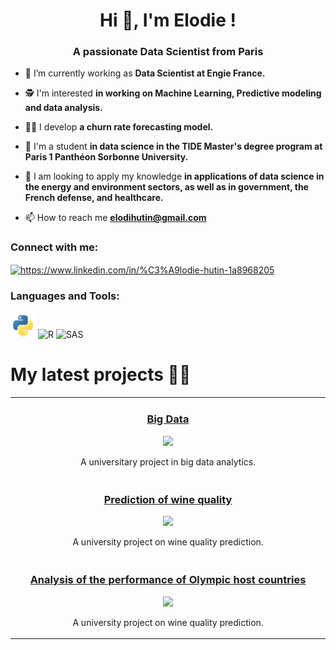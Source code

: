 <h1 align="center">Hi 👋, I'm Elodie !</h1>
<h3 align="center">A passionate Data Scientist from Paris</h3>

- 🔋 I’m currently working as **Data Scientist at Engie France.**

- 🕵️ I'm interested **in working on Machine Learning, Predictive modeling and data analysis.**

- 👨‍💻 I develop **a churn rate forecasting model.**

- 🌱 I'm a student **in data science in the TIDE Master's degree program at Paris 1 Panthéon Sorbonne University.**

- 🏩 I am looking to apply my knowledge **in applications of data science in the energy and environment sectors, as well as in government, the French defense, and healthcare.**

- 📫 How to reach me **elodihutin@gmail.com**

<h3 align="left">Connect with me:</h3>
<p align="left">
<a href="https://linkedin.com/in/élodie-hutin-1a8968205" target="blank"><img align="center" src="https://raw.githubusercontent.com/rahuldkjain/github-profile-readme-generator/master/src/images/icons/Social/linked-in-alt.svg" alt="https://www.linkedin.com/in/%C3%A9lodie-hutin-1a8968205" height="30" width="40" /></a>
  
</p>


### Languages and Tools:



<p align="left">
    <img src="https://raw.githubusercontent.com/devicons/devicon/master/icons/python/python-original.svg" alt="Python" width="40" height="40">
    <img src="https://upload.wikimedia.org/wikipedia/commons/1/1b/R_logo.svg" alt="R" width="40" height="40"/>
    <img src="https://upload.wikimedia.org/wikipedia/commons/1/10/SAS_logo_horiz.svg" alt="SAS" width="40" height="40"/>
  </a>
</p>


<!-- Projects -->
<h1 align="left">My latest projects 👨‍💻</h1>
<div align="left">
  <table>
        <tr>
            <td width="20%">
                <h3 align="center">
                    <a href="https://github.com/ElodieHutin/Big_Data" target="_blank" rel="noreferrer"> Big Data </a>
                </h3>
                <p align="center">
                   <a href="https://github.com/ElodieHutin/Big_Data" target="_blank" rel="noreferrer">  <img src="https://upload.wikimedia.org/wikipedia/commons/f/f3/Apache_Spark_logo.svg"> </a>
                    <p align="center">
                        A universitary project in big data analytics.
                    </p>
       </p>
            </td>
        <tr>
            <td width="20%">
                <h3 align="center">
                    <a href="https://github.com/ElodieHutin/Prediction_qualite_vin" target="_blank" rel="noreferrer"> Prediction of wine quality </a>
                </h3>
                <p align="center">
                   <a href="https://github.com/ElodieHutin/Prediction_qualite_vin" target="_blank" rel="noreferrer">  <img src="https://upload.wikimedia.org/wikipedia/commons/6/64/A_bottle_and_glass_of_wine.svg"> </a>
                    <p align="center">
                        A university project on wine quality prediction.
                    </p>
       </p>
            </td>
        <tr>
            <td width="20%">
                <h3 align="center">
                    <a href="https://github.com/ElodieHutin/Olympics_Game_Analysis" target="_blank" rel="noreferrer"> Analysis of the performance of Olympic host countries </a>
                </h3>
                <p align="center">
                   <a href="https://github.com/ElodieHutin/Olympics_Game_Analysis" target="_blank" rel="noreferrer">  <img src="https://upload.wikimedia.org/wikipedia/commons/a/a7/Olympic_flag.svg"> </a>
                    <p align="center">
                        A university project on wine quality prediction.




                       
